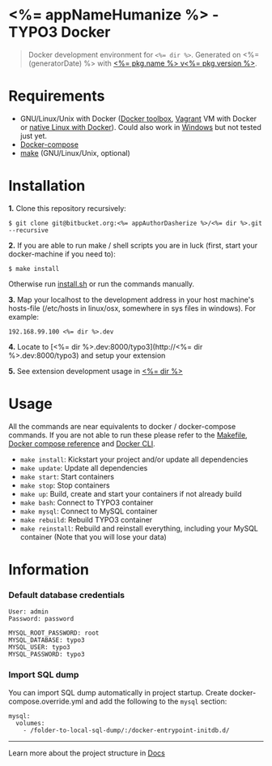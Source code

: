 # <%= appNameHumanize %> - TYPO3 Docker

> Docker development environment for `<%= dir %>`. Generated on <%= (generatorDate) %> with [<%= pkg.name %> v<%= pkg.version %>](<%= (generatorRepository) %>).

# Requirements

* GNU/Linux/Unix with Docker ([Docker toolbox](https://www.docker.com/products/docker-toolbox), [Vagrant](https://www.vagrantup.com/downloads.html) VM with Docker or [native Linux with Docker](http://docs.docker.com/linux/step_one/)). Could also work in [Windows](https://docs.docker.com/docker-for-windows/#/what-to-know-before-you-install) but not tested just yet.
* [Docker-compose](https://github.com/docker/compose)
* [make](https://www.gnu.org/software/make/manual/make.html) (GNU/Linux/Unix, optional)

# Installation 

**1.** Clone this repository recursively:

```
$ git clone git@bitbucket.org:<%= appAuthorDasherize %>/<%= dir %>.git --recursive
```

**2.** If you are able to run make / shell scripts you are in luck (first, start your docker-machine if you need to): 

```
$ make install
```

Otherwise run [install.sh](install.sh) or run the commands manually.

**3.** Map your localhost to the development address in your host machine's hosts-file (/etc/hosts in linux/osx, somewhere in sys files in windows). For example:

```
192.168.99.100 <%= dir %>.dev
```

**4.** Locate to [<%= dir %>.dev:8000/typo3](http://<%= dir %>.dev:8000/typo3) and setup your extension

**5.** See extension development usage in [<%= dir %>](<%= dir %>) 

# Usage

All the commands are near equivalents to docker / docker-compose commands. If you are not able to run these please refer to the [Makefile](Makefile), [Docker compose reference](https://docs.docker.com/compose/reference) and [ Docker CLI](https://docs.docker.com/engine/reference/commandline/). 

* `make install`: Kickstart your project and/or update all dependencies
* `make update`: Update all dependencies
* `make start`: Start containers
* `make stop`: Stop containers
* `make up`: Build, create and start your containers if not already build
* `make bash`: Connect to TYPO3 container
* `make mysql`: Connect to MySQL container
* `make rebuild`: Rebuild TYPO3 container
* `make reinstall`: Rebuild and reinstall everything, including your MySQL container (Note that you will lose your data)

# Information

### Default database credentials

```
User: admin
Password: password
```

```
MYSQL_ROOT_PASSWORD: root
MYSQL_DATABASE: typo3
MYSQL_USER: typo3
MYSQL_PASSWORD: typo3
```

### Import SQL dump

You can import SQL dump automatically in project startup. Create docker-compose.override.yml and add the following to the `mysql` section:

```
mysql:
  volumes:
    - /folder-to-local-sql-dump/:/docker-entrypoint-initdb.d/
```

---

Learn more about the project structure in [Docs](https://github.com/joonasy/generator-rebirth/tree/master/docs)

